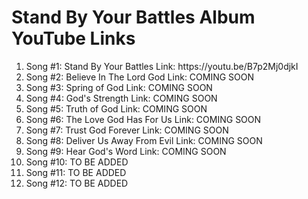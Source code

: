 <h1> Stand By Your Battles Album YouTube Links </h1>

<ol>
<li> Song #1: Stand By Your Battles Link: https://youtu.be/B7p2Mj0djkI </li>
<li> Song #2: Believe In The Lord God Link: COMING SOON </li>
<li> Song #3: Spring of God Link: COMING SOON </li>
<li> Song #4: God's Strength Link: COMING SOON </li>
<li> Song #5: Truth of God Link: COMING SOON </li>
<li> Song #6: The Love God Has For Us Link: COMING SOON </li>
<li> Song #7: Trust God Forever Link: COMING SOON </li>
<li> Song #8: Deliver Us Away From Evil Link: COMING SOON </li>
<li> Song #9: Hear God's Word Link: COMING SOON </li>
<li> Song #10: TO BE ADDED </li>
<li> Song #11: TO BE ADDED </li>
<li> Song #12: TO BE ADDED </li>
</ol>
